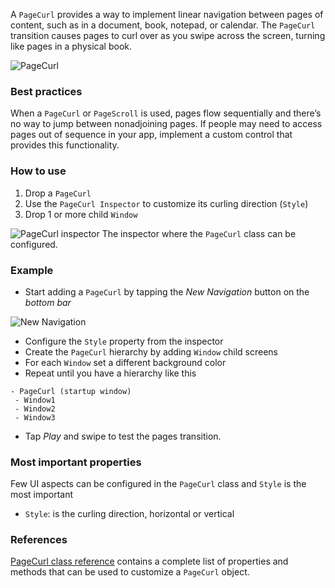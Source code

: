 A `PageCurl` provides a way to implement linear navigation between pages of content, such as in a document, book, notepad, or calendar. The `PageCurl` transition causes pages to curl over as you swipe across the screen, turning like pages in a physical book.

![PageCurl](images/PageCurl_main.png)

### Best practices
When a `PageCurl` or `PageScroll` is used, pages flow sequentially and there’s no way to jump between nonadjoining pages. If people may need to access pages out of sequence in your app, implement a custom control that provides this functionality.

### How to use
1. Drop a `PageCurl`
2. Use the `PageCurl Inspector` to customize its curling direction  (`Style`)
3. Drop 1 or more child `Window`

![PageCurl inspector](images/PageCurl_inspector.png)
The inspector where the `PageCurl` class can be configured.

### Example
- Start adding a `PageCurl` by tapping the _New Navigation_ button on the _bottom bar_

![New Navigation](images/PageCurl2.png)

- Configure the `Style` property from the inspector
- Create the `PageCurl` hierarchy by adding `Window` child screens
- For each `Window` set a different background color
- Repeat until you have a hierarchy like this

```
- PageCurl (startup window)
 - Window1
 - Window2
 - Window3
```

- Tap _Play_ and swipe to test the pages transition.

### Most important properties
Few UI aspects can be configured in the `PageCurl` class and `Style` is the most important
- `Style`: is the curling direction, horizontal or vertical

### References
[PageCurl class reference](../classes/PageCurl.html) contains a complete list of properties and methods that can be used to customize a `PageCurl` object.
